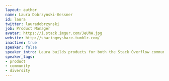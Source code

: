 ```yaml
---
layout: author
name: Laura Dobrzynski-Gessner
id: laura
twitter: lauradobrzynski
job: Product Manager
avatar: https://i.stack.imgur.com/JeUhW.jpg
website: http://sharingmyshare.tumblr.com/
inactive: true
speaker: false
speaker_intro: Laura builds products for both the Stack Overflow community and recruiters on Stack Overflow Talent. She enjoys talking about product development, the importance of culture at tech startups, and strategies for communication within companies and with users.
speaker_tags:
- product
- community
- diversity
---
```

